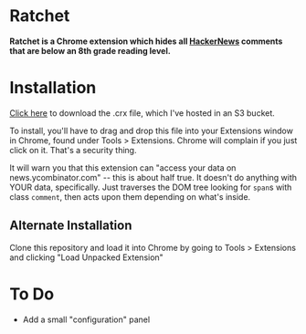 # Ratchet

**Ratchet is a Chrome extension which hides all [HackerNews](http://news.ycombinator.com) comments that are below an 8th grade reading level.**

# Installation

[Click here](http://mam-cdn.s3.amazonaws.com/ratchet/ratchet-0_1.crx) to download the .crx file, which I've hosted in an S3 bucket.

To install, you'll have to drag and drop this file into your Extensions window in Chrome, found under Tools > Extensions. Chrome will complain if you just click on it. That's a security thing.

It will warn you that this extension can "access your data on news.ycombinator.com" -- this is about half true. It doesn't do anything with YOUR data, specifically. Just traverses the DOM tree looking for `span`s with class `comment`, then acts upon them depending on what's inside.

## Alternate Installation

Clone this repository and load it into Chrome by going to Tools > Extensions and clicking "Load Unpacked Extension"

# To Do

- Add a small "configuration" panel